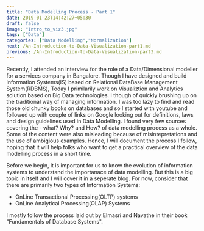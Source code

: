 ```yaml
---
title: "Data Modelling Process - Part 1"
date: 2019-01-23T14:42:27+05:30
draft: false
image: "Intro_to_viz3.jpg"
tags: ["Data"]
categories: ["Data Modelling","Normalization"]
next: /An-Introduction-to-Data-Visualization-part1.md
previous: /An-Introduction-to-Data-Visualization-part3.md
---
```

Recently, I attended an interview for the role of a Data/Dimensional modeller for a services company in Bangalore. Though I have designed and build Information Systems(IS) based on Relational DataBase Management System(RDBMS), Today I primilarily work on Visualiztion and Analytics solution based on Big Data technologies. I though of quickly brushing up on the traditional way of managing information. I was too lazy to find and read those old chunky books on databases and so I started with youtube and followed up with couple of links on Google looking out for definitions, laws and design guidelines used in Data Modelling. I found very few sources covering the - what? Why? and How? of data modelling process as a whole. Some of the content were also misleading because of misintepretations and the use of ambigious examples. Hence, I will document the process I follow, hoping that it will help folks who want to get a practical overview of the data modelling process in a short time.

Before we begin, it is important for us to know the evolution of information systems to  understand the importanace of data modelling. But this is a big topic in itself and I will cover it in a seperate blog. For now, consider that there are primarily two types of Information Systems:

* OnLine Transactional Processing(OLTP) systems
* OnLine Analytical Processing(OLAP) Systems

I mostly follow the process laid out by Elmasri and Navathe in their book "Fundamentals of Database Systems".
